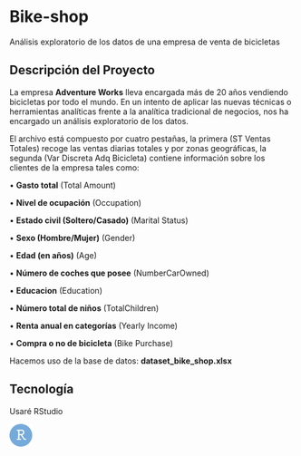 # Bike-shop
Análisis exploratorio de los datos de una empresa de venta de bicicletas

## Descripción del Proyecto
La empresa **Adventure Works** lleva encargada más de 20 años vendiendo bicicletas por todo el 
mundo. En un intento de aplicar las nuevas técnicas o herramientas analíticas frente a la analítica 
tradicional de negocios, nos ha encargado un análisis exploratorio de los datos.

El archivo está compuesto 
por cuatro pestañas, la primera (ST Ventas Totales) recoge las ventas diarias totales y por zonas 
geográficas, la segunda (Var Discreta Adq Bicicleta) contiene información sobre los clientes de la empresa 
tales como:

• **Gasto total** (Total Amount)

• **Nivel de ocupación** (Occupation)

• **Estado civil (Soltero/Casado)** (Marital Status)

• **Sexo (Hombre/Mujer)** (Gender)

• **Edad (en años)** (Age)

• **Número de coches que posee** (NumberCarOwned)

• **Educacion** (Education)

• **Número total de niños** (TotalChildren)

• **Renta anual en categorías** (Yearly Income)

• **Compra o no de bicicleta** (Bike Purchase)

Hacemos uso de la base de datos: **dataset_bike_shop.xlsx**

## Tecnología

Usaré RStudio

<a href="https://rstudio.com/" target="_blank" rel="noreferrer"> 
<img src="https://github.com/devicons/devicon/blob/master/icons/rstudio/rstudio-original.svg" alt="rstudio" width="40" height="40"/> 
</a> 
